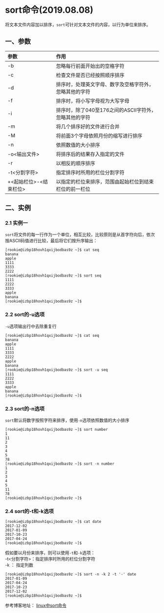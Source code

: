 # sort命令(2019.08.08)

将文本文件内容加以排序，`sort`可针对文本文件的内容，以行为单位来排序。

## 一、参数

| 参数 | 作用 |
| :--- | :--- |
| -b | 忽略每行前面开始出的空格字符 |
| -c | 检查文件是否已经按照顺序排序 |
| -d | 排序时，处理英文字母、数字及空格字符外，忽略其他的字符 |
| -f | 排序时，将小写字母视为大写字母 |
| -i | 排序时，除了040至176之间的ASCII字符外，忽略其他的字符 |
| -m | 将几个排序好的文件进行合并 |
| -M | 将前面3个字母依照月份的缩写进行排序 |
| -n | 依照数值的大小排序 |
| -o<输出文件> | 将排序后的结果存入指定的文件 |
| -r | 以相反的顺序排序 |
| -t<分割字符> | 指定排序时所用的栏位分割字符 |
| +<起始栏位>-<结束栏位> | 以指定的栏位来排序，范围由起始栏位到结束栏位的前一栏位 |

## 二、实例

### 2.1 实例一

`sort`将文件的每一行作为一个单位，相互比较，比较原则是从首字符向后，依次按ASCII码值进行比较，最后将它们按升序输出：

```
[rookie@izbp18hovh1qxijbodbas9z ~]$ cat seq 
banana
apple
1111
3333
2222
[rookie@izbp18hovh1qxijbodbas9z ~]$ sort seq 
1111
2222
3333
apple
banana
[rookie@izbp18hovh1qxijbodbas9z ~]$ 
```

### 2.2 sort的-u选项

`-u`选项输出行中去除重复行

```
[rookie@izbp18hovh1qxijbodbas9z ~]$ cat seq 
banana
apple
1111
3333
2222
apple
banana
[rookie@izbp18hovh1qxijbodbas9z ~]$ sort -u seq 
1111
2222
3333
apple
banana
[rookie@izbp18hovh1qxijbodbas9z ~]$
```

### 2.3 sort的-n选项

`sort`默认将数字按照字符来排序，使用`-n`选项依照数值的大小排序

```
[rookie@izbp18hovh1qxijbodbas9z ~]$ sort number 
1
11
2
3
4
5
78
[rookie@izbp18hovh1qxijbodbas9z ~]$ sort -n number 
1
2
3
4
5
11
78
[rookie@izbp18hovh1qxijbodbas9z ~]$
```

### 2.4 sort的-t和-k选项

```
[rookie@izbp18hovh1qxijbodbas9z ~]$ cat date 
2017-12-02
2017-01-09
2017-10-23
2017-04-24
[rookie@izbp18hovh1qxijbodbas9z ~]$ 
```

假如要以月份来排序，则可以使用`-t`和`-k`选项：  
-t<分割字符>：指定排序时所用的栏位分割字符   
-k ： 指定列数

```
[rookie@izbp18hovh1qxijbodbas9z ~]$ sort -n -k 2 -t '-' date
2017-01-09
2017-04-24
2017-10-23
2017-12-02
[rookie@izbp18hovh1qxijbodbas9z ~]$ 
```

参考博客地址：
[linux中sort命令](https://www.cnblogs.com/fulucky/p/8022718.html)